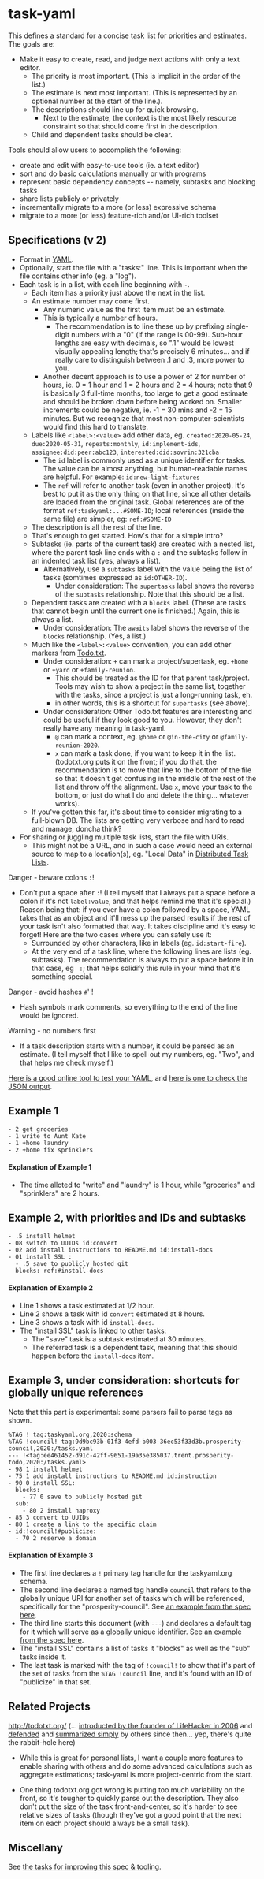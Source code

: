 # task-yaml

This defines a standard for a concise task list for priorities and estimates.  The goals are:
- Make it easy to create, read, and judge next actions with only a text editor.
  - The priority is most important. (This is implicit in the order of the list.)
  - The estimate is next most important. (This is represented by an optional number at the start of the line.).
  - The descriptions should line up for quick browsing.
    - Next to the estimate, the context is the most likely resource constraint so that should come first in the description.
  - Child and dependent tasks should be clear.

Tools should allow users to accomplish the following:
- create and edit with easy-to-use tools (ie. a text editor)
- sort and do basic calculations manually or with programs
- represent basic dependency concepts -- namely, subtasks and blocking tasks
- share lists publicly or privately
- incrementally migrate to a more (or less) expressive schema
- migrate to a more (or less) feature-rich and/or UI-rich toolset

## Specifications (v 2)

- Format in [YAML](https://yaml.org/).
- Optionally, start the file with a "tasks:" line.  This is important when the file contains other info (eg. a "log").
- Each task is in a list, with each line beginning with `-`.
  - Each item has a priority just above the next in the list.
  - An estimate number may come first.
    - Any numeric value as the first item must be an estimate.
    - This is typically a number of hours.
      - The recommendation is to line these up by prefixing single-digit numbers with a "0" (if the range is 00-99). Sub-hour lengths are easy with decimals, so ".1" would be lowest visually appealing length; that's precisely 6 minutes... and if really care to distinguish between .1 and .3, more power to you.
    - Another decent approach is to use a power of 2 for number of hours, ie. 0 = 1 hour and 1 = 2 hours and 2 = 4 hours; note that 9 is basically 3 full-time months, too large to get a good estimate and should be broken down before being worked on. Smaller increments could be negative, ie. -1 = 30 mins and -2 = 15 minutes. But we recognize that most non-computer-scientists would find this hard to translate.
  - Labels like `<label>:<value>` add other data, eg. `created:2020-05-24`, `due:2020-05-31`, `repeats:monthly`, `id:implement-ids`, `assignee:did:peer:abc123`, `interested:did:sovrin:321cba`
    - The `id` label is commonly used as a unique identifier for tasks. The value can be almost anything, but human-readable names are helpful. For example: `id:new-light-fixtures`
    - The `ref` will refer to another task (even in another project).  It's best to put it as the only thing on that line, since all other details are loaded from the original task. Global references are of the format `ref:taskyaml:...#SOME-ID`; local references (inside the same file) are simpler, eg: `ref:#SOME-ID`
  - The description is all the rest of the line.
  - That's enough to get started.  How's that for a simple intro?
  - Subtasks (ie. parts of the current task) are created with a nested list, where the parent task line ends with a `:` and the subtasks follow in an indented task list (yes, always a list).
    - Alternatively, use a `subtasks` label with the value being the list of tasks (somtimes expressed as `id:OTHER-ID`).
      - Under consideration: The `supertasks` label shows the reverse of the `subtasks` relationship.  Note that this should be a list.
  - Dependent tasks are created with a `blocks` label.  (These are tasks that cannot begin until the current one is finished.)  Again, this is always a list.
    - Under consideration: The `awaits` label shows the reverse of the `blocks` relationship.  (Yes, a list.)
  - Much like the `<label>:<value>` convention, you can add other markers from [Todo.txt](http://todotxt.org/).
     - Under consideration: `+` can mark a project/supertask, eg. `+home` or `+yard` or `+family-reunion`.
        - This should be treated as the ID for that parent task/project.  Tools may wish to show a project in the same list, together with the tasks, since a project is just a long-running task, eh.
        - in other words, this is a shortcut for `supertasks` (see above).
    - Under consideration: Other Todo.txt features are interesting and could be useful if they look good to you.  However, they don't really have any meaning in task-yaml.
      - `@` can mark a context, eg. `@home` or `@in-the-city` or `@family-reunion-2020`.
      - `x` can mark a task done, if you want to keep it in the list.  (todotxt.org puts it on the front; if you do that, the recommendation is to move that line to the bottom of the file so that it doesn't get confusing in the middle of the rest of the list and throw off the alignment.  Use `x`, move your task to the bottom, or just do what I do and delete the thing... whatever works).
  - If you've gotten this far, it's about time to consider migrating to a full-blown DB.  The lists are getting very verbose and hard to read and manage, doncha think?
- For sharing or juggling multiple task lists, start the file with URIs.
  - This might not be a URL, and in such a case would need an external source to map to a location(s), eg. "Local Data" in [Distributed Task Lists](https://github.com/trentlarson/distrinet/tree/master/app/features/task-lists).

Danger - beware colons `:`!

- Don't put a space after `:`! (I tell myself that I always put a space before a colon if it's not `label:value`, and that helps remind me that it's special.) Reason being that: if you ever have a colon followed by a space, YAML takes that as an object and it'll mess up the parsed results if the rest of your task isn't also formatted that way. It takes discipline and it's easy to forget! Here are the two cases where you can safely use it:
  - Surrounded by other characters, like in labels (eg. `id:start-fire`).
  - At the very end of a task line, where the following lines are lists (eg. subtasks).  The recommendation is always to put a space before it in that case, eg ` :`; that helps solidify this rule in your mind that it's something special.

Danger - avoid hashes `#`' !

- Hash symbols mark comments, so everything to the end of the line would be ignored.

Warning - no numbers first

- If a task description starts with a number, it could be parsed as an estimate. (I tell myself that I like to spell out my numbers, eg. "Two", and that helps me check myself.)

[Here is a good online tool to test your YAML](https://onlineyamltools.com/validate-yaml), and [here is one to check the JSON output](https://onlineyamltools.com/convert-yaml-to-json).

## Example 1

```
- 2 get groceries
- 1 write to Aunt Kate
- 1 +home laundry
- 2 +home fix sprinklers
```

#### Explanation of Example 1

- The time alloted to "write" and "laundry" is 1 hour, while "groceries" and "sprinklers" are 2 hours.

## Example 2, with priorities and IDs and subtasks

```
- .5 install helmet
- 08 switch to UUIDs id:convert
- 02 add install instructions to README.md id:install-docs
- 01 install SSL :
  - .5 save to publicly hosted git
  blocks: ref:#install-docs
```

#### Explanation of Example 2

- Line 1 shows a task estimated at 1/2 hour.
- Line 2 shows a task with id `convert` estimated at 8 hours.
- Line 3 shows a task with id `install-docs`.
- The "install SSL" task is linked to other tasks:
  - The "save" task is a subtask estimated at 30 minutes.
  - The referred task is a dependent task, meaning that this should happen before the `install-docs` item.

## Example 3, under consideration: shortcuts for globally unique references

Note that this part is experimental: some parsers fail to parse tags as shown.

```
%TAG ! tag:taskyaml.org,2020:schema
%TAG !council! tag:9d9bc93b-01f3-4efd-b003-36ec53f33d3b.prosperity-council,2020:/tasks.yaml
--- !<tag:ee461452-d91c-42ff-9651-19a35e385037.trent.prosperity-todo,2020:/tasks.yaml>
- 98 1 install helmet
- 75 1 add install instructions to README.md id:instruction
- 90 0 install SSL:
  blocks:
    - 77 0 save to publicly hosted git
  sub:
    - 80 2 install haproxy
- 85 3 convert to UUIDs
- 80 1 create a link to the specific claim
- id:!council!#publicize:
  - 70 2 reserve a domain
```

#### Explanation of Example 3

- The first line declares a `!` primary tag handle for the taskyaml.org schema.
- The second line declares a named tag handle `council` that refers to the globally unique URI for another set of tasks which will be referenced, specifically for the "prosperity-council".  See [an example from the spec here](https://yaml.org/spec/1.2/spec.html#id2783195).
- The third line starts this document (with `---`) and declares a default tag for it which will serve as a globally unique identifier.
See [an example from the spec here](https://yaml.org/spec/1.2/spec.html#id2761803).
- The "install SSL" contains a list of tasks it "blocks" as well as the "sub" tasks inside it.
- The last task is marked with the tag of `!council!` to show that it's part of the set of tasks from the `%TAG !council` line, and it's found with an ID of "publicize" in that set.

## Related Projects

http://todotxt.org/ (... [introducted by the founder of LifeHacker in 2006](https://lifehacker.com/geek-to-live-list-your-life-in-txt-166299) and [defended](https://lifehacker.com/why-i-get-more-done-with-a-plain-text-to-do-list-5743081) and [summarized simply](https://www.howtogeek.com/355890/every-to-do-list-app-sucks-switch-to-todo.txt-instead/) by others since then... yep, there's quite the rabbit-hole here)

- While this is great for personal lists, I want a couple more features to enable sharing with others and do some advanced calculations such as aggregate estimations; task-yaml is more project-centric from the start.

- One thing todotxt.org got wrong is putting too much variability on the front, so it's tougher to quickly parse out the description.  They also don't put the size of the task front-and-center, so it's harder to see relative sizes of tasks (though they've got a good point that the next item on each project should always be a small task).

## Miscellany

See [the tasks for improving this spec & tooling](tasks.yaml).

